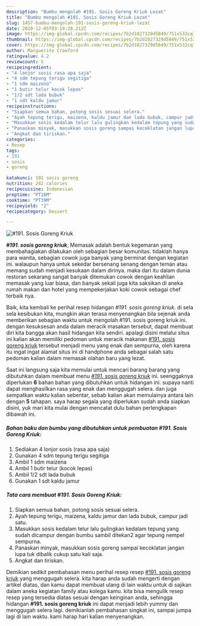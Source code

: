 ```yaml
---
description: "Bumbu mengolah #191. Sosis Goreng Kriuk Lezat"
title: "Bumbu mengolah #191. Sosis Goreng Kriuk Lezat"
slug: 1457-bumbu-mengolah-191-sosis-goreng-kriuk-lezat
date: 2020-12-05T03:19:28.212Z
image: https://img-global.cpcdn.com/recipes/7b2d1027329d5849/751x532cq70/191-sosis-goreng-kriuk-foto-resep-utama.jpg
thumbnail: https://img-global.cpcdn.com/recipes/7b2d1027329d5849/751x532cq70/191-sosis-goreng-kriuk-foto-resep-utama.jpg
cover: https://img-global.cpcdn.com/recipes/7b2d1027329d5849/751x532cq70/191-sosis-goreng-kriuk-foto-resep-utama.jpg
author: Marguerite Crawford
ratingvalue: 4.2
reviewcount: 5
recipeingredient:
- "4 lonjor sosis rasa apa saja"
- "4 sdm tepung terigu segitiga"
- "1 sdm maizena"
- "1 butir telur kocok lepas"
- "1/2 sdt lada bubuk"
- "1 sdt kaldu jamur"
recipeinstructions:
- "Siapkan semua bahan, potong sosis sesuai selera."
- "Ayah tepung terigu, maizena, kaldu jamur dan lada bubuk, campur jadi satu."
- "Masukkan sosis kedalam telur lalu gulingkan kedalam tepung yang sudah dicampur dengan bumbu sambil ditekan2 agar tepung nempel sempurna."
- "Panaskan minyak, masukkan sosis goreng sampai kecoklatan jangan lupa tuk dibalik cukup satu kali saja."
- "Angkat dan tiriskan."
categories:
- Resep
tags:
- 191
- sosis
- goreng

katakunci: 191 sosis goreng 
nutrition: 242 calories
recipecuisine: Indonesian
preptime: "PT16M"
cooktime: "PT39M"
recipeyield: "2"
recipecategory: Dessert

---
```



![#191. Sosis Goreng Kriuk](https://img-global.cpcdn.com/recipes/7b2d1027329d5849/751x532cq70/191-sosis-goreng-kriuk-foto-resep-utama.jpg)

<b><i>#191. sosis goreng kriuk</i></b>, Memasak adalah bentuk kegemaran yang membahagiakan dilakukan oleh sebagian besar komunitas. tidaklah hanya para wanita, sebagian cowok juga banyak yang berminat dengan kegiatan ini. walaupun hanya untuk sekedar bersenang senang dengan teman atau memang sudah menjadi kesukaan dalam dirinya. maka dari itu dalam dunia restoran sekarang sangat banyak ditemukan cowok dengan keahlian memasak yang luar biasa, dan banyak sekali juga kita saksikan di aneka rumah makan dan hotel yang mempekerjakan koki cowok sebagai chef terbaik nya.

Baik, kita kembali ke perihal resep hidangan <i>#191. sosis goreng kriuk</i>. di sela sela kesibukan kita, mungkin akan terasa menyenangkan bila sejenak anda memberikan sebagian waktu untuk mengolah #191. sosis goreng kriuk ini. dengan kesuksesan anda dalam meracik masakan tersebut, dapat membuat diri kita bangga akan hasil hidangan kita sendiri. apalagi disini melalui situs ini kalian akan memiliki pedoman untuk meracik makanan <u>#191. sosis goreng kriuk</u> tersebut menjadi menu yang enak dan sempurna, oleh karena itu ingat ingat alamat situs ini di handphone anda sebagai salah satu pedoman kalian dalam memasak olahan baru yang lezat.




Saat ini langsung saja kita memulai untuk mencari barang barang yang dibutuhkan dalam membuat menu <u><i>#191. sosis goreng kriuk</i></u> ini. seenggaknya diperlukan <b>6</b> bahan bahan yang dibutuhkan untuk hidangan ini. supaya nanti dapat menghasilkan rasa yang enak dan menggugah selera. dan juga sempatkan waktu kalian sebentar, sebab kalian akan memulainya antara lain dengan <b>5</b> tahapan. saya harap segala yang diperlukan sudah anda siapkan disini, yuk mari kita mulai dengan mencatat dulu bahan perlengkapan dibawah ini.

<!--inarticleads1-->

##### Bahan baku dan bumbu yang dibutuhkan untuk pembuatan #191. Sosis Goreng Kriuk:

1. Sediakan 4 lonjor sosis (rasa apa saja)
1. Gunakan 4 sdm tepung terigu segitiga
1. Ambil 1 sdm maizena
1. Ambil 1 butir telur (kocok lepas)
1. Ambil 1/2 sdt lada bubuk
1. Gunakan 1 sdt kaldu jamur




<!--inarticleads2-->

##### Tata cara membuat #191. Sosis Goreng Kriuk:

1. Siapkan semua bahan, potong sosis sesuai selera.
1. Ayah tepung terigu, maizena, kaldu jamur dan lada bubuk, campur jadi satu.
1. Masukkan sosis kedalam telur lalu gulingkan kedalam tepung yang sudah dicampur dengan bumbu sambil ditekan2 agar tepung nempel sempurna.
1. Panaskan minyak, masukkan sosis goreng sampai kecoklatan jangan lupa tuk dibalik cukup satu kali saja.
1. Angkat dan tiriskan.




Demikian sedikit pembahasan menu perihal resep resep <u>#191. sosis goreng kriuk</u> yang menggugah selera. kita harap anda sudah mengerti dengan artikel diatas, dan kamu dapat membuat ulang di lain waktu untuk di sajikan dalam aneka kegiatan family atau kolega kamu. kita bisa mengulik resep resep yang tersedia diatas sesuai dengan keinginan anda, sehingga hidangan <b>#191. sosis goreng kriuk</b> ini dapat menjadi lebih yummy dan menggugah selera lagi. demikianlah pembahasan singkat ini, sampai jumpa lagi di lain waktu. kami harap hari kalian menyenangkan.
